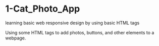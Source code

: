 # 1-Cat_Photo_App

learning basic web responsive design by using basic HTML tags

Using some HTML tags to add photos, buttons, and other elements to a webpage.

